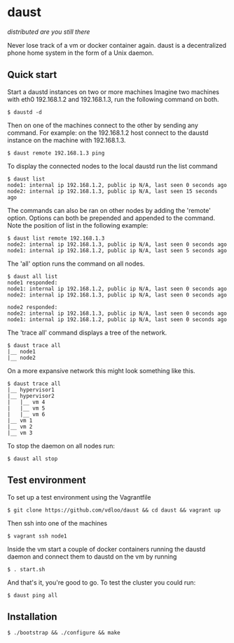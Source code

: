 daust
=====
*distributed are you still there*

Never lose track of a vm or docker container again. daust is
a decentralized phone home system in the form of a Unix daemon. 

## Quick start

Start a daustd instances on two or more machines
Imagine two machines with eth0 192.168.1.2 and 192.168.1.3, run
the following command on both.

```
$ daustd -d
```

Then on one of the machines connect to the other by sending any command.
For example: on the 192.168.1.2 host connect to the daustd instance on
the machine with 192.168.1.3.

```
$ daust remote 192.168.1.3 ping
```

To display the connected nodes to the local daustd run the list command

```
$ daust list
node1: internal ip 192.168.1.2, public ip N/A, last seen 0 seconds ago
node2: internal ip 192.168.1.3, public ip N/A, last seen 15 seconds ago
```

The commands can also be ran on other nodes by adding the 'remote' option. 
Options can both be prepended and appended to the command. Note the
position of list in the following example:

```
$ daust list remote 192.168.1.3
node2: internal ip 192.168.1.3, public ip N/A, last seen 0 seconds ago
node1: internal ip 192.168.1.2, public ip N/A, last seen 5 seconds ago
```

The 'all' option runs the command on all nodes. 

```
$ daust all list
node1 responded:
node1: internal ip 192.168.1.2, public ip N/A, last seen 0 seconds ago
node2: internal ip 192.168.1.3, public ip N/A, last seen 0 seconds ago

node2 responded:
node2: internal ip 192.168.1.3, public ip N/A, last seen 0 seconds ago
node1: internal ip 192.168.1.2, public ip N/A, last seen 0 seconds ago
```

The 'trace all' command displays a tree of the network.

```
$ daust trace all
|__ node1
|__ node2
```

On a more expansive network this might look something like this.

```
$ daust trace all
|__ hypervisor1
|__ hypervisor2
|   |__ vm 4
|   |__ vm 5
|   |__ vm 6
|__ vm 1
|__ vm 2
|__ vm 3
```

To stop the daemon on all nodes run:

```
$ daust all stop
```

## Test environment

To set up a test environment using the Vagrantfile

```
$ git clone https://github.com/vdloo/daust && cd daust && vagrant up
```

Then ssh into one of the machines

```
$ vagrant ssh node1
```

Inside the vm start a couple of docker containers running the daustd
daemon and connect them to daustd on the vm by running

```
$ . start.sh
```

And that's it, you're good to go. 
To test the cluster you could run:

```
$ daust ping all
```


## Installation

```
$ ./bootstrap && ./configure && make
```
